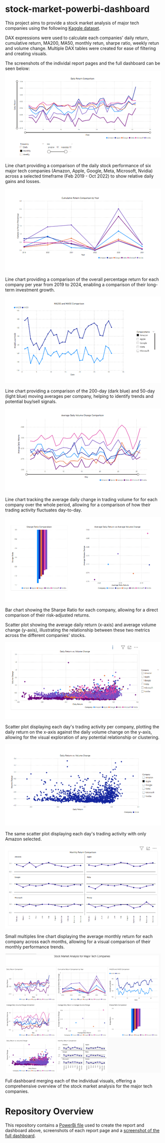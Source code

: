 # stock-market-powerbi-dashboard

This project aims to provide a stock market analysis of major tech companies using the following [Kaggle dataset](https://www.kaggle.com/datasets/saketk511/2019-2024-us-stock-market-data). 

DAX expressions were used to calculate each companies' daily return, cumulative return, MA200, MA50, monthly retun, sharpe ratio, weekly retun and volume change. Multiple DAX tables were created for ease of filtering and creating visuals.

The screenshots of the individal report pages and the full dashboard can be seen below:
![Page 1](Screenshot%201.png)

Line chart providing a comparison of the daily stock performance of six major tech companies (Amazon, Apple, Google, Meta, Microsoft, Nvidia) across a selected timeframe (Feb 2019 - Oct 2022) to show relative daily gains and losses.

![Page 2](Screenshot%202.png)

Line chart providing a comparison of the overall percentage return for each company per year from 2019 to 2024, enabling a comparison of their long-term investment growth.

![Page 3](Screenshot%203.png)

Line chart providing a comparison of the 200-day (dark blue) and 50-day (light blue) moving averages per company, helping to identify trends and potential buy/sell signals.

![Page 4](Screenshot%204.png)

Line chart tracking the average daily change in trading volume for for each company over the whole period, allowing for a comparison of how their trading activity fluctuates day-to-day.

![Page 5](Screenshot%205.png)

Bar chart showing the Sharpe Ratio for each company, allowing for a direct comparison of their risk-adjusted returns.

Scatter plot showing the average daily return (x-axis) and average volume change (y-axis), illustrating the relationship between these two metrics across the different companies' stocks.

![Page 6](Screenshot%206.png)

Scatter plot displaying each day's trading activity per company, plotting the daily return on the x-axis against the daily volume change on the y-axis, allowing for the visual exploration of any potential relationship or clustering.

![Page 7](Screenshot%207.png)

The same scatter plot displaying each day's trading activity with only Amazon selected.

![Page 8](Screenshot%208.png)

Small multiples line chart displaying the average monthly return for each company across each months, allowing for a visual comparison of their monthly performance trends.

![Dashboard](Full%20Dashboard.png)

Full dashboard merging each of the individual visuals, offering a comprehensive overview of the stock market analysis for the major tech companies.

# Repository Overview
This repository contains a [PowerBi file](stockmarket.pbix) used to create the report and dashboard above, screenshots of each report page and a [screenshot of the full dashboard](Full%20Dashboard.png).

